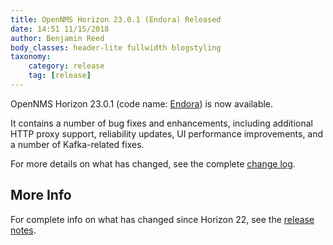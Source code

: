 ```yaml
---
title: OpenNMS Horizon 23.0.1 (Endora) Released
date: 14:51 11/15/2018
author: Benjamin Reed
body_classes: header-lite fullwidth blogstyling
taxonomy:
    category: release
    tag: [release]
---
```


OpenNMS Horizon 23.0.1 (code name: [Endora](http://bewitched.wikia.com/wiki/Endora)) is now available.

It contains a number of bug fixes and enhancements, including additional HTTP proxy support, reliability updates, UI performance improvements, and a number of Kafka-related fixes.

For more details on what has changed, see the complete [change log](https://docs.opennms.org/opennms/releases/23.0.1/releasenotes/#releasenotes-changelog-23.0.1).

More Info
---------

For complete info on what has changed since Horizon 22, see the [release notes](https://docs.opennms.org/opennms/releases/23.0.1/releasenotes/releasenotes.html).
